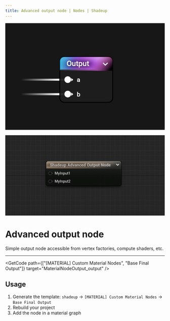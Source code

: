 ```yaml
---
title: Advanced output node | Nodes | Shadeup
---
```


<script>
	import GetCode from "@/get-code.svelte";
</script>

![Material graph node](img/nodes/nodes-output.jpg)

![Unreal material expression](img/nodes/nodes-output-shot.png)

# Advanced output node

Simple output node accessible from vertex factories, compute shaders, etc.

---

<GetCode path={["[MATERIAL] Custom Material Nodes", "Base Final Output"]} target="MaterialNodeOutput_output" />

## Usage

1. Generate the template: `shadeup` -> `[MATERIAL] Custom Material Nodes` -> `Base Final Output`
2. Rebuild your project
3. Add the node in a material graph
